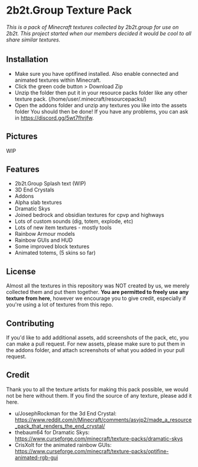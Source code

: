 # 2b2t.Group Texture Pack

###### This is a pack of Minecraft textures collected by 2b2t.group for use on 2b2t. This project started when our members decided it would be cool to all share similar textures.

## Installation
- Make sure you have optifined installed. Also enable connected and animated textures within Minecraft.
- Click the green code button > Download Zip
- Unzip the folder then put it in your resource packs folder like any other texture pack. (/home/user/.minecraft/resourcepacks/)
- Open the addons folder and unzip any textures you like into the assets folder
You should then be done! If you have any problems, you can ask in https://discord.gg/5wt7fhrjfw.

## Pictures
WIP

## Features

- 2b2t.Group Splash text (WIP)
- 3D End Crystals
- Addons
- Alpha slab textures
- Dramatic Skys
- Joined bedrock and obsidian textures for cpvp and highways
- Lots of custom sounds (dig, totem, explode, etc)
- Lots of new item textures - mostly tools
- Rainbow Armour models
- Rainbow GUIs and HUD
- Some improved block textures
- Animated totems, (5 skins so far)

## License
Almost all the textures in this repository was NOT created by us, we merely collected them and put them together. **You are permitted to freely use any texture from here**, however we encourage you to give credit, especially if you're using a lot of textures from this repo.

## Contributing
If you'd like to add additional assets, add screenshots of the pack, etc, you can make a pull request. For new assets, please make sure to put them in the addons folder, and attach screenshots of what you added in your pull request.

## Credit
Thank you to all the texture artists for making this pack possible, we would not be here without them. If you find the source of any texture, please add it here.
- u/JosephRockman for the 3d End Crystal: https://www.reddit.com/r/Minecraft/comments/asvjp2/made_a_resource_pack_that_renders_the_end_crystal/
- thebaum64 for Dramatic Skys: https://www.curseforge.com/minecraft/texture-packs/dramatic-skys
- CrisXolt for the animated rainbow GUIs: https://www.curseforge.com/minecraft/texture-packs/optifine-animated-rgb-gui

